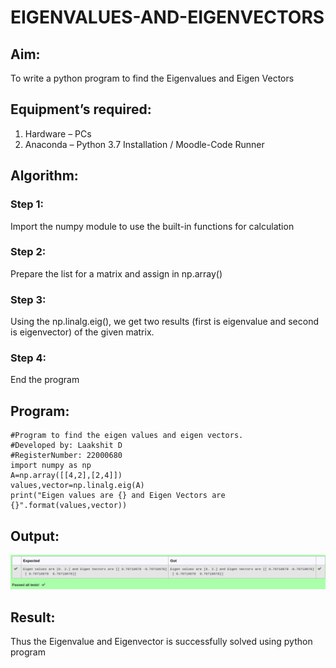 # EIGENVALUES-AND-EIGENVECTORS
## Aim:
To write a python program to find the Eigenvalues and Eigen Vectors
## Equipment’s required:
1. 	Hardware – PCs
2. 	Anaconda – Python 3.7 Installation / Moodle-Code Runner
## Algorithm:
### Step 1:
Import the numpy module to use the built-in functions for calculation 
### Step 2: 
Prepare the list for a matrix and assign in np.array() 
### Step 3: 
Using the np.linalg.eig(),  we get two results (first is eigenvalue and second is eigenvector) of the given matrix.
### Step 4: 
End the program
## Program:
```
#Program to find the eigen values and eigen vectors.
#Developed by: Laakshit D
#RegisterNumber: 22000680
import numpy as np
A=np.array([[4,2],[2,4]])
values,vector=np.linalg.eig(A)
print("Eigen values are {} and Eigen Vectors are {}".format(values,vector))
```
## Output:
![output](/Screenshot%20from%202023-01-05%2019-35-55.png)
## Result:
Thus the Eigenvalue and Eigenvector is successfully solved using python program
